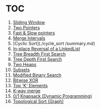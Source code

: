 # TOC

1. [Sliding Window](./sliding_window/summary.md)
1. [Two Pointers](./two_pointers/summary.md)
1. [Fast & Slow pointers](./fast_slow_pointers/summary.md)
1. [Merge Intervals](./merge_intervals/summary.md)
1. [Cyclic Sort](./cycle_sort
/summary.md)
1. [In-place Reversal of a LinkedList](.//summary.md)
1. [Tree Breadth First Search](.//summary.md)
1. [Tree Depth First Search](.//summary.md)
1. [Two Heaps](.//summary.md)
1. [Subsets](.//summary.md)
1. [Modified Binary Search](.//summary.md)
1. [Bitwise XOR](.//summary.md)
1. [Top 'K' Elements](.//summary.md)
1. [K-way merge](.//summary.md)
1. [0/1 Knapsack (Dynamic Programming)](.//summary.md)
1. [Topological Sort (Graph)](.//summary.md)

